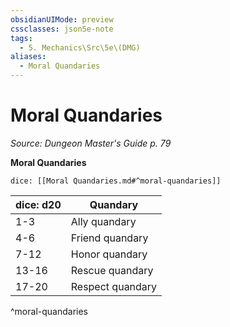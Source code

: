```yaml
---
obsidianUIMode: preview
cssclasses: json5e-note
tags:
  - 5. Mechanics\Src\5e\(DMG)
aliases:
  - Moral Quandaries
---
```

# Moral Quandaries
*Source: Dungeon Master's Guide p. 79* 

**Moral Quandaries**

`dice: [[Moral Quandaries.md#^moral-quandaries]]`

| dice: d20 | Quandary |
|-----------|----------|
| 1-3 | Ally quandary |
| 4-6 | Friend quandary |
| 7-12 | Honor quandary |
| 13-16 | Rescue quandary |
| 17-20 | Respect quandary |
^moral-quandaries
